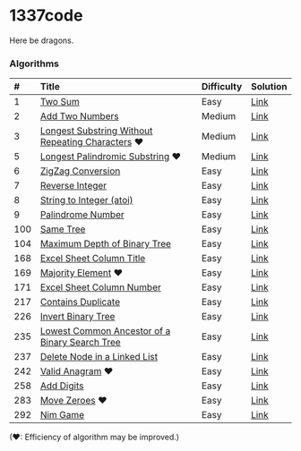 1337code
========

Here be dragons.

### Algorithms

| #   | Title                                                       | Difficulty | Solution    |
|:--- |:----------------------------------------------------------- |:---------- |:----------- |
| 1   | [Two Sum][]                                                 | Easy       | [Link][1]   |
| 2   | [Add Two Numbers][]                                         | Medium     | [Link][2]   |
| 3   | [Longest Substring Without Repeating Characters][] &hearts; | Medium     | [Link][3]   |
| 5   | [Longest Palindromic Substring][] &hearts;                  | Medium     | [Link][5]   |
| 6   | [ZigZag Conversion][]                                       | Easy       | [Link][6]   |
| 7   | [Reverse Integer][]                                         | Easy       | [Link][7]   |
| 8   | [String to Integer (atoi)][]                                | Easy       | [Link][8]   |
| 9   | [Palindrome Number][]                                       | Easy       | [Link][9]   |
| 100 | [Same Tree][]                                               | Easy       | [Link][100] |
| 104 | [Maximum Depth of Binary Tree][]                            | Easy       | [Link][104] |
| 168 | [Excel Sheet Column Title][]                                | Easy       | [Link][168] |
| 169 | [Majority Element][] &hearts;                               | Easy       | [Link][169] |
| 171 | [Excel Sheet Column Number][]                               | Easy       | [Link][171] |
| 217 | [Contains Duplicate][]                                      | Easy       | [Link][217] |
| 226 | [Invert Binary Tree][]                                      | Easy       | [Link][226] |
| 235 | [Lowest Common Ancestor of a Binary Search Tree][]          | Easy       | [Link][235] |
| 237 | [Delete Node in a Linked List][]                            | Easy       | [Link][237] |
| 242 | [Valid Anagram][] &hearts;                                  | Easy       | [Link][242] |
| 258 | [Add Digits][]                                              | Easy       | [Link][258] |
| 283 | [Move Zeroes][] &hearts;                                    | Easy       | [Link][283] |
| 292 | [Nim Game][]                                                | Easy       | [Link][292] |

(&hearts;: Efficiency of algorithm may be improved.)

[Add Digits]: https://leetcode.com/problems/add-digits/
[Add Two Numbers]: https://leetcode.com/problems/add-two-numbers/
[Contains Duplicate]: https://leetcode.com/problems/contains-duplicate/
[Delete Node in a Linked List]: https://leetcode.com/problems/delete-node-in-a-linked-list/
[Excel Sheet Column Number]: https://leetcode.com/problems/excel-sheet-column-number/
[Excel Sheet Column Title]: https://leetcode.com/problems/excel-sheet-column-title/
[Invert Binary Tree]: https://leetcode.com/problems/invert-binary-tree/
[Longest Palindromic Substring]: https://leetcode.com/problems/longest-palindromic-substring/
[Longest Substring Without Repeating Characters]: https://leetcode.com/problems/longest-substring-without-repeating-characters/
[Lowest Common Ancestor of a Binary Search Tree]: https://leetcode.com/problems/lowest-common-ancestor-of-a-binary-search-tree/
[Majority Element]: https://leetcode.com/problems/majority-element/
[Maximum Depth of Binary Tree]: https://leetcode.com/problems/maximum-depth-of-binary-tree/
[Move Zeroes]: https://leetcode.com/problems/move-zeroes/
[Nim Game]: https://leetcode.com/problems/nim-game/
[Palindrome Number]: https://leetcode.com/problems/palindrome-number/
[Reverse Integer]: https://leetcode.com/problems/reverse-integer/
[Same Tree]: https://leetcode.com/problems/same-tree/
[String to Integer (atoi)]: https://leetcode.com/problems/string-to-integer-atoi/
[Two Sum]: https://leetcode.com/problems/two-sum/
[Valid Anagram]: https://leetcode.com/problems/valid-anagram/
[ZigZag Conversion]: https://leetcode.com/problems/zigzag-conversion/

[1]: ./src/com/gokeii/algorithms/medium/twoSum/TwoSum.java
[2]: ./src/com/gokeii/algorithms/medium/addTwoNumbers/AddTwoNumbers.java
[3]: ./src/com/gokeii/algorithms/medium/longestSubstringWithoutRepeatingCharacters/LongestSubstringWithoutRepeatingCharacters.java
[5]: ./src/com/gokeii/algorithms/medium/longestPalindromicSubstring/LongestPalindromicSubstring.java
[6]: ./src/com/gokeii/algorithms/easy/zigZagConversion/ZigZagConversion.java
[7]: ./src/com/gokeii/algorithms/easy/reverseInteger/ReverseInteger.java
[8]: ./src/com/gokeii/algorithms/easy/stringToInteger/StringToInteger.java
[9]: ./src/com/gokeii/algorithms/easy/palindromeNumber/PalindromeNumber.java
[100]: ./src/com/gokeii/algorithms/easy/sameTree/SameTree.java
[104]: ./src/com/gokeii/algorithms/easy/maximumDepthOfBinaryTree/MaximumDepthOfBinaryTree.java
[168]: ./src/com/gokeii/algorithms/easy/excelSheetColumnTitle/ExcelSheetColumnTitle.java
[169]: ./src/com/gokeii/algorithms/easy/majorityElement/MajorityElement.java
[171]: ./src/com/gokeii/algorithms/easy/excelSheetColumnNumber/ExcelSheetColumnNumber.java
[217]: ./src/com/gokeii/algorithms/easy/containsDuplicate/ContainsDuplicate.java
[226]: ./src/com/gokeii/algorithms/easy/invertBinaryTree/InvertBinaryTree.java
[235]: ./src/com/gokeii/algorithms/easy/lowestCommonAncestorOfABinarySearchTree/LowestCommonAncestorOfABinarySearchTree.java
[237]: ./src/com/gokeii/algorithms/easy/deleteNodeInALinkedList/DeleteNodeInALinkedList.java
[242]: ./src/com/gokeii/algorithms/easy/validAnagram/ValidAnagram.java
[258]: ./src/com/gokeii/algorithms/easy/addDigits/AddDigits.java
[283]: ./src/com/gokeii/algorithms/easy/moveZeroes/MoveZeroes.java
[292]: ./src/com/gokeii/algorithms/easy/nimGame/NimGame.java
